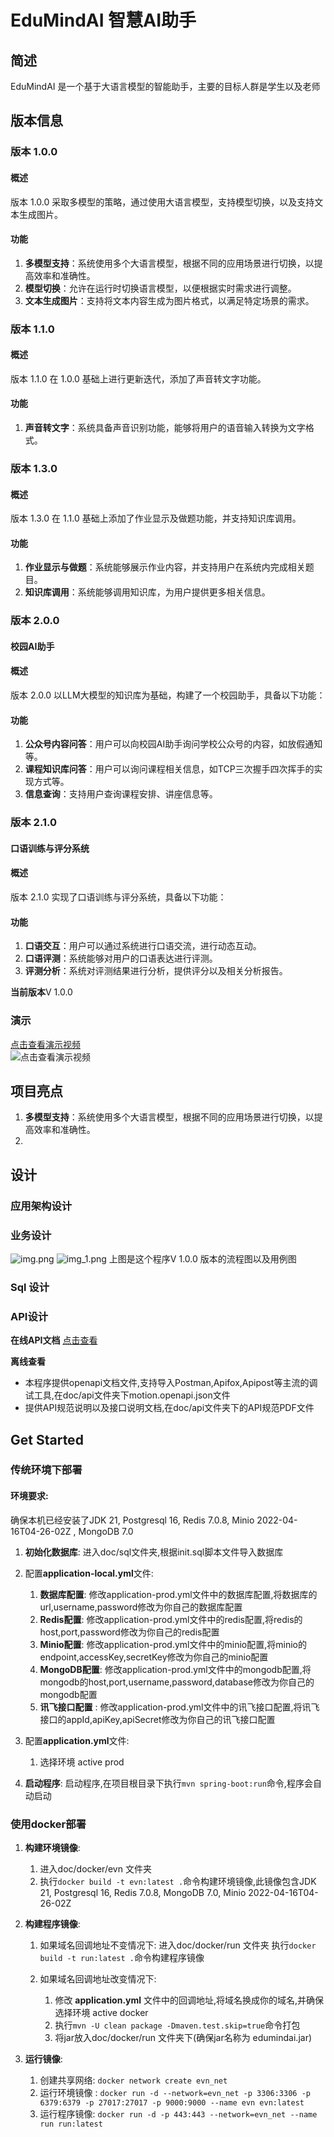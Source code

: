 # EduMindAI 智慧AI助手
## 简述
EduMindAI 是一个基于大语言模型的智能助手，主要的目标人群是学生以及老师
## 版本信息
### 版本 1.0.0

#### 概述
版本 1.0.0 采取多模型的策略，通过使用大语言模型，支持模型切换，以及支持文本生成图片。

#### 功能
1. **多模型支持**：系统使用多个大语言模型，根据不同的应用场景进行切换，以提高效率和准确性。
2. **模型切换**：允许在运行时切换语言模型，以便根据实时需求进行调整。
3. **文本生成图片**：支持将文本内容生成为图片格式，以满足特定场景的需求。

### 版本 1.1.0

#### 概述
版本 1.1.0 在 1.0.0 基础上进行更新迭代，添加了声音转文字功能。

#### 功能
1. **声音转文字**：系统具备声音识别功能，能够将用户的语音输入转换为文字格式。

### 版本 1.3.0

#### 概述
版本 1.3.0 在 1.1.0 基础上添加了作业显示及做题功能，并支持知识库调用。

#### 功能
1. **作业显示与做题**：系统能够展示作业内容，并支持用户在系统内完成相关题目。
2. **知识库调用**：系统能够调用知识库，为用户提供更多相关信息。

### 版本 2.0.0

#### 校园AI助手

#### 概述
版本 2.0.0 以LLM大模型的知识库为基础，构建了一个校园助手，具备以下功能：

#### 功能
1. **公众号内容问答**：用户可以向校园AI助手询问学校公众号的内容，如放假通知等。
2. **课程知识库问答**：用户可以询问课程相关信息，如TCP三次握手四次挥手的实现方式等。
3. **信息查询**：支持用户查询课程安排、讲座信息等。

### 版本 2.1.0

#### 口语训练与评分系统

#### 概述
版本 2.1.0 实现了口语训练与评分系统，具备以下功能：

#### 功能
1. **口语交互**：用户可以通过系统进行口语交流，进行动态互动。
2. **口语评测**：系统能够对用户的口语表达进行评测。
3. **评测分析**：系统对评测结果进行分析，提供评分以及相关分析报告。

**当前版本**V 1.0.0 

### 演示
[点击查看演示视频](https://nanfangshaonian.feishu.cn/file/VTfDbgp2goPulgxvIF0c31eUnnb)  
![点击查看演示视频](https://img.shields.io/badge/演示视频-点击查看-blue)
## 项目亮点
1. **多模型支持**：系统使用多个大语言模型，根据不同的应用场景进行切换，以提高效率和准确性。
2. 
## 设计

### 应用架构设计

### 业务设计
![img.png](img.png)
![img_1.png](img_1.png)
上图是这个程序V 1.0.0 版本的流程图以及用例图


### Sql 设计

### API设计

**在线API文档** [点击查看](https://apifox.com/apidoc/shared-2f553a3b-f6a3-4c71-9d1d-591e4691c4fd)

**离线查看**

- 本程序提供openapi文档文件,支持导入Postman,Apifox,Apipost等主流的调试工具,在doc/api文件夹下motion.openapi.json文件
- 提供API规范说明以及接口说明文档,在doc/api文件夹下的API规范PDF文件


## Get Started

### 传统环境下部署
#### 环境要求:
确保本机已经安装了JDK 21, Postgresql 16, Redis 7.0.8, Minio 2022-04-16T04-26-02Z , MongoDB 7.0
1. **初始化数据库**: 进入doc/sql文件夹,根据init.sql脚本文件导入数据库


2. 配置**application-local.yml**文件:
    1. **数据库配置**: 修改application-prod.yml文件中的数据库配置,将数据库的url,username,password修改为你自己的数据库配置
    2. **Redis配置**: 修改application-prod.yml文件中的redis配置,将redis的host,port,password修改为你自己的redis配置
    3. **Minio配置**: 修改application-prod.yml文件中的minio配置,将minio的endpoint,accessKey,secretKey修改为你自己的minio配置
    4. **MongoDB配置**: 修改application-prod.yml文件中的mongodb配置,将mongodb的host,port,username,password,database修改为你自己的mongodb配置
    5. **讯飞接口配置** : 修改application-prod.yml文件中的讯飞接口配置,将讯飞接口的appId,apiKey,apiSecret修改为你自己的讯飞接口配置

3. 配置**application.yml**文件:
    1. 选择环境 active prod


4. **启动程序**: 启动程序,在项目根目录下执行`mvn spring-boot:run`命令,程序会自动启动
### 使用docker部署

1. **构建环境镜像**:
    1. 进入doc/docker/evn 文件夹
    2. 执行`docker build -t evn:latest .`命令构建环境镜像,此镜像包含JDK 21, Postgresql 16, Redis 7.0.8, MongoDB 7.0, Minio 2022-04-16T04-26-02Z

2. **构建程序镜像**:
    1. 如果域名回调地址不变情况下: 进入doc/docker/run 文件夹 执行`docker build -t run:latest .`命令构建程序镜像

    2. 如果域名回调地址改变情况下:
        1. 修改 **application.yml** 文件中的回调地址,将域名换成你的域名,并确保选择环境 active docker
        2. 执行`mvn -U clean package -Dmaven.test.skip=true`命令打包
        3. 将jar放入doc/docker/run 文件夹下(确保jar名称为 edumindai.jar)


3. **运行镜像**:
    1. 创建共享网络: `docker network create evn_net`
    2. 运行环境镜像 : `docker run -d --network=evn_net -p 3306:3306 -p 6379:6379 -p 27017:27017 -p 9000:9000 --name evn evn:latest`
    3. 运行程序镜像: `docker run -d -p 443:443 --network=evn_net --name run run:latest`
